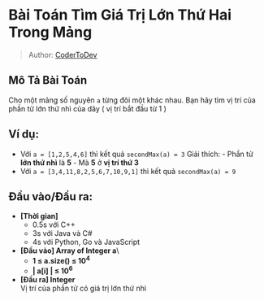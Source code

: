 # Bài Toán Tìm Giá Trị Lớn Thứ Hai Trong Mảng

> Author: [CoderToDev](https://codelearn.io/profile/68439)

## Mô Tả Bài Toán
Cho một mảng số nguyên `a` từng đôi một khác nhau. Bạn hãy tìm vị trí của phần tử lớn thứ nhì của dãy ( vị trí bắt đầu từ 1 )

## Ví dụ:
- Với `a = [1,2,5,4,6]` thì kết quả `secondMax(a) = 3`
    Giải thích:
        - Phần tử **lớn thứ nhì** là **5**
        - Mà **5** ở **vị trí thứ 3**
- Với `a = [3,4,11,8,2,5,6,7,10,9,1]` thì kết quả `secondMax(a) = 9`

## Đầu vào/Đầu ra:

- **[Thời gian]**
   - 0.5s với C++ 
   - 3s với Java và C#
   - 4s với Python, Go và JavaScript
- **[Đầu vào] Array of Integer a**\
    - **1 ≤ a.size() ≤ 10<sup>4</sup>**
    - **| a[i] | ≤ 10<sup>6</sup>**
- **[Đầu ra] Integer** \
    Vị trí của phần tử có giá trị lớn thứ nhì